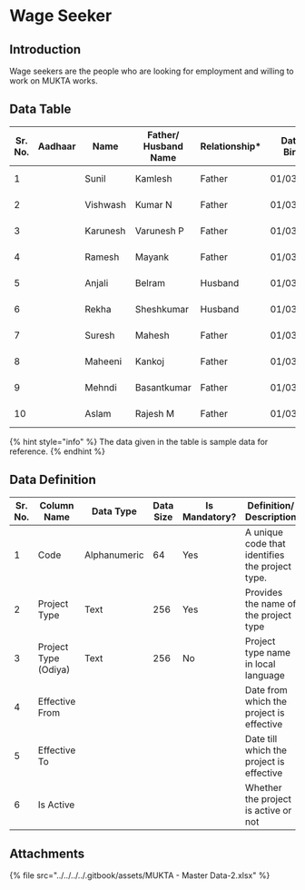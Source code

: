 # Wage Seeker

## Introduction

Wage seekers are the people who are looking for employment and willing to work on MUKTA works.

## Data Table

<table><thead><tr><th width="90">Sr. No.</th><th>Aadhaar</th><th width="110">Name</th><th>Father/ Husband Name</th><th>Relationship*</th><th>Date of Birth*</th><th>Gender</th><th>Social Category</th><th>Mobile Number</th><th>Skill Category</th><th>Skill</th><th>Pincode</th><th>City*</th><th>Ward*</th><th>Locality*</th><th>Street Name</th><th>Door/ House No.</th><th>Account holder's name*</th><th>Account number*</th><th>IFSC*</th></tr></thead><tbody><tr><td>1</td><td></td><td>Sunil</td><td>Kamlesh</td><td>Father</td><td>01/03/1991</td><td>Male</td><td>OBC</td><td>7007099196</td><td></td><td></td><td>759001</td><td>Dhenkanal</td><td>Ward 1</td><td>Mahisapat</td><td></td><td>101/A/01</td><td>Sunil</td><td>041401518941</td><td>ICIC0000047</td></tr><tr><td>2</td><td></td><td>Vishwash</td><td>Kumar N</td><td>Father</td><td>01/03/1991</td><td>Male</td><td>OBC</td><td>7007099196</td><td></td><td></td><td>759001</td><td>Dhenkanal</td><td>Ward 1</td><td>Bankual</td><td></td><td>101/A/02</td><td>Vishwash</td><td>041401518942</td><td>ICIC0000047</td></tr><tr><td>3</td><td></td><td>Karunesh</td><td>Varunesh P</td><td>Father</td><td>01/03/1991</td><td>Male</td><td>OBC</td><td>7007099196</td><td></td><td></td><td>759001</td><td>Dhenkanal</td><td>Ward 1</td><td>Ichhadeipur</td><td></td><td>101/A/03</td><td>Karunesh</td><td>041401518943</td><td>ICIC0000047</td></tr><tr><td>4</td><td></td><td>Ramesh</td><td>Mayank</td><td>Father</td><td>01/03/1991</td><td>Male</td><td>OBC</td><td>7007099196</td><td></td><td></td><td>759001</td><td>Dhenkanal</td><td>Ward 1</td><td>Bhagabanpur</td><td></td><td>101/A/04</td><td>Ramesh</td><td>041401518944</td><td>ICIC0000047</td></tr><tr><td>5</td><td></td><td>Anjali</td><td>Belram</td><td>Husband</td><td>01/03/1991</td><td>Female</td><td>GEN</td><td>7007099196</td><td></td><td></td><td>759001</td><td>Dhenkanal</td><td>Ward 1</td><td>Mahisapat</td><td></td><td>101/A/05</td><td>Anjali</td><td>041401518945</td><td>ICIC0000047</td></tr><tr><td>6</td><td></td><td>Rekha</td><td>Sheshkumar</td><td>Husband</td><td>01/03/1991</td><td>Female</td><td>SC</td><td>7007099196</td><td></td><td></td><td>759001</td><td>Dhenkanal</td><td>Ward 1</td><td>Bankual</td><td></td><td>101/A/06</td><td>Rekha</td><td>041401518946</td><td>ICIC0000047</td></tr><tr><td>7</td><td></td><td>Suresh</td><td>Mahesh</td><td>Father</td><td>01/03/1991</td><td>Male</td><td>SC</td><td>7007099196</td><td></td><td></td><td>759001</td><td>Dhenkanal</td><td>Ward 1</td><td>Ichhadeipur</td><td></td><td>101/A/07</td><td>Suresh</td><td>041401518947</td><td>ICIC0000047</td></tr><tr><td>8</td><td></td><td>Maheeni</td><td>Kankoj</td><td>Father</td><td>01/03/1991</td><td>Male</td><td>SC</td><td>7007099196</td><td></td><td></td><td>759001</td><td>Dhenkanal</td><td>Ward 1</td><td>Bhagabanpur</td><td></td><td>101/A/08</td><td>Maheeni</td><td>041401518948</td><td>ICIC0000047</td></tr><tr><td>9</td><td></td><td>Mehndi</td><td>Basantkumar</td><td>Father</td><td>01/03/1991</td><td>Female</td><td>OBC</td><td>7007099196</td><td></td><td></td><td>759001</td><td>Dhenkanal</td><td>Ward 1</td><td>Mahisapat</td><td></td><td>101/A/09</td><td>Mehndi</td><td>041401518949</td><td>ICIC0000047</td></tr><tr><td>10</td><td></td><td>Aslam</td><td>Rajesh M</td><td>Father</td><td>01/03/1991</td><td>Male</td><td>OBC</td><td>7007099196</td><td></td><td></td><td>759001</td><td>Dhenkanal</td><td>Ward 1</td><td>Bankual</td><td></td><td>101/A/10</td><td>Aslam</td><td>041401518950</td><td>ICIC0000047</td></tr></tbody></table>

{% hint style="info" %}
The data given in the table is sample data for reference.
{% endhint %}

## Data Definition

<table><thead><tr><th width="97">Sr. No.</th><th>Column Name</th><th width="137">Data Type</th><th>Data Size</th><th>Is Mandatory?</th><th>Definition/ Description</th></tr></thead><tbody><tr><td>1</td><td>Code</td><td>Alphanumeric</td><td>64</td><td>Yes</td><td>A unique code that identifies the project type.</td></tr><tr><td>2</td><td>Project Type</td><td>Text</td><td>256</td><td>Yes</td><td>Provides the name of the project type </td></tr><tr><td>3</td><td>Project Type (Odiya)</td><td>Text</td><td>256</td><td>No</td><td>Project type name in local language</td></tr><tr><td>4</td><td>Effective From</td><td></td><td></td><td></td><td>Date from which the project is effective</td></tr><tr><td>5</td><td>Effective To</td><td></td><td></td><td></td><td>Date till which the project is effective</td></tr><tr><td>6</td><td>Is Active</td><td></td><td></td><td></td><td>Whether the project is active or not</td></tr></tbody></table>

## Attachments

{% file src="../../../../.gitbook/assets/MUKTA - Master Data-2.xlsx" %}
